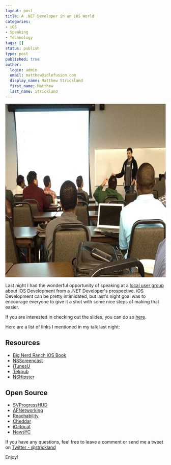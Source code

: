 ```yaml
---
layout: post
title: A .NET Developer in an iOS World
categories:
- iOS
- Speaking
- Technology
tags: []
status: publish
type: post
published: true
author:
  login: admin
  email: matthew@idlefusion.com
  display_name: Matthew Strickland
  first_name: Matthew
  last_name: Strickland
---
```

<a href="http://mstrick.com/wp-content/uploads/2013/03/dotnetspeaking.png"><img class="alignnone size-full wp-image-516" alt="dotnetspeaking" src="../assets/dotnetspeaking.png" width="765" height="544" /></a>

Last night I had the wonderful opportunity of speaking at a [local user group](http://www.meetup.com/Gwinnett-Microsoft-Users-Group/events/96829942/) about iOS Development from a .NET Developer's prospective. iOS Development can be pretty intimidated, but last's night goal was to encourage everyone to give it a shot with some nice steps of making that easier.

If you are interested in checking out the slides, you can do so [here](https://speakerdeck.com/strickland/a-net-developer-in-an-ios-world).

Here are a list of links I mentioned in my talk last night:

## Resources

* [Big Nerd Ranch iOS Book](http://my.mstrick.com/bignerdios)
* [NSScreencast](http://nsscreencast.com)
* [iTunesU](https://developer.apple.com/videos/)
* [Tekpub](http://tekpub.com)
* [NSHipster](http://nshipster.com)

## Open Source

* [SVProgressHUD](https://github.com/samvermette/SVProgressHUD)
* [AFNetworking](https://github.com/AFNetworking/AFNetworking)
* [Reachability](https://github.com/tonymillion/Reachability)
* [Cheddar](https://github.com/nothingmagical/cheddar-ios)
* [iOctocat](https://github.com/dennisreimann/ioctocat)
* [NewsYC](https://github.com/Xuzz/newsyc)

If you have any questions, feel free to leave a comment or send me a tweet on [Twitter - @strickland](http://twitter.com/strickland)

Enjoy!

